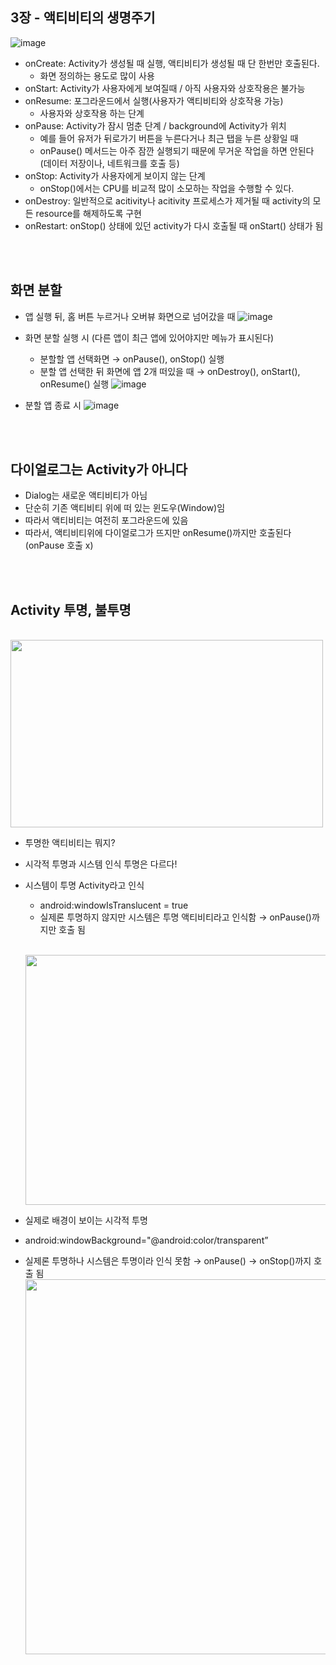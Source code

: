 ## 3장 - 액티비티의 생명주기

![image](https://github.com/user-attachments/assets/4035f1f0-f0e5-40d3-a75f-fc6adaf66bfb)


- onCreate: Activity가 생성될 때 실행, 액티비티가 생성될 때 단 한번만 호출된다.
    - 화면 정의하는 용도로 많이 사용
- onStart: Activity가 사용자에게 보여질때 / 아직 사용자와 상호작용은 불가능
- onResume: 포그라운드에서 실행(사용자가 액티비티와 상호작용 가능)
    - 사용자와 상호작용 하는 단계
- onPause: Activity가 잠시 멈춘 단계 / background에 Activity가 위치
    - 예를 들어 유저가 뒤로가기 버튼을 누른다거나 최근 탭을 누른 상황일 때
    - onPause() 메서드는 아주 잠깐 실행되기 때문에 무거운 작업을 하면 안된다 (데이터 저장이나, 네트워크를 호출 등)
- onStop: Activity가 사용자에게 보이지 않는 단계
    - onStop()에서는 CPU를 비교적 많이 소모하는 작업을 수행할 수 있다.
- onDestroy: 일반적으로 acitivity나 acitivity 프로세스가 제거될 때 activity의 모든 resource를 해제하도록 구현
- onRestart: onStop() 상태에 있던 activity가 다시 호출될 때 onStart() 상태가 됨

<br><br>
## 화면 분할
- 앱 실행 뒤, 홈 버튼 누르거나 오버뷰 화면으로 넘어갔을 때
![image](https://github.com/user-attachments/assets/fbbb2df7-0147-4d87-b186-e86808dfc051)

- 화면 분할 실행 시 (다른 앱이 최근 앱에 있어야지만 메뉴가 표시된다)
    - 분할할 앱 선택화면 → onPause(), onStop() 실행
    - 분할 앱 선택한 뒤 화면에 앱 2개 떠있을 때 → onDestroy(), onStart(), onResume() 실행
![image](https://github.com/user-attachments/assets/e2fdd6bb-9b1e-4b5b-b02f-dcfccc0bd50e)

- 분할 앱 종료 시
![image](https://github.com/user-attachments/assets/35e6dae8-06ad-4af4-9d52-61dfa2a80b94)

<br><br>
## 다이얼로그는 Activity가 아니다
- Dialog는 새로운 액티비티가 아님
- 단순히 기존 액티비티 위에 떠 있는 윈도우(Window)임
- 따라서 액티비티는 여전히 포그라운드에 있음
- 따라서, 액티비티위에 다이얼로그가 뜨지만 onResume()까지만 호출된다 (onPause 호출 x)

<br><br>
## Activity 투명, 불투명
<br> <img src="https://github.com/user-attachments/assets/c3f980a0-959d-4e87-82ab-6541617c7d8f" width="500" height="300">
- 투명한 액티비티는 뭐지?
- 시각적 투명과 시스템 인식 투명은 다르다!

- 시스템이 투명 Activity라고 인식
  - android:windowIsTranslucent = true
  - 실제론 투명하지 않지만 시스템은 투명 액티비티라고 인식함 → onPause()까지만 호출 됨

  <br> <img src="https://github.com/user-attachments/assets/80541d8f-2880-4122-aad8-742d5f7121f7" width="600" height="400">

- 실제로 배경이 보이는 시각적 투명
 - android:windowBackground="@android:color/transparent”
 - 실제론 투명하나 시스템은 투명이라 인식 못함 → onPause() → onStop()까지 호출 됨
   <br> <img src="https://github.com/user-attachments/assets/edaf6ab6-51ba-4d9b-bc32-2d8b8c8a64df" width="600" height="600">
   

